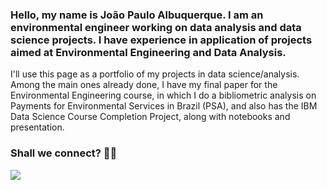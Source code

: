 ### Hello, my name is João Paulo Albuquerque. I am an environmental engineer working on data analysis and data science projects. I have experience in application of projects aimed at Environmental Engineering and Data Analysis.

I'll use this page as a portfolio of my projects in data science/analysis. Among the main ones already done, I have my final paper for the Environmental Engineering course, in which I do a bibliometric analysis on Payments for Environmental Services in Brazil (PSA), and also has the IBM Data Science Course Completion Project, along with notebooks and presentation.

### Shall we connect? 👋🏽

<div> 
  <a href="https://www.linkedin.com/in/joao-paulo-albuquerque/" target="_blank"><img src="https://img.shields.io/badge/-LinkedIn-%230077B5?style=for-the-badge&logo=linkedin&logoColor=white" target="_blank"></a> 
 
</div>
